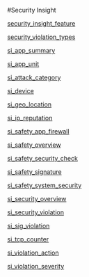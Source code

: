 #Security Insight

[security_insight_feature](../security-insight/security_insight_feature.md)
[security_violation_types](../security-insight/security_violation_types.md)
[si_app_summary](../security-insight/si_app_summary.md)
[si_app_unit](../security-insight/si_app_unit.md)
[si_attack_category](../security-insight/si_attack_category.md)
[si_device](../security-insight/si_device.md)
[si_geo_location](../security-insight/si_geo_location.md)
[si_ip_reputation](../security-insight/si_ip_reputation.md)
[si_safety_app_firewall](../security-insight/si_safety_app_firewall.md)
[si_safety_overview](../security-insight/si_safety_overview.md)
[si_safety_security_check](../security-insight/si_safety_security_check.md)
[si_safety_signature](../security-insight/si_safety_signature.md)
[si_safety_system_security](../security-insight/si_safety_system_security.md)
[si_security_overview](../security-insight/si_security_overview.md)
[si_security_violation](../security-insight/si_security_violation.md)
[si_sig_violation](../security-insight/si_sig_violation.md)
[si_tcp_counter](../security-insight/si_tcp_counter.md)
[si_violation_action](../security-insight/si_violation_action.md)
[si_violation_severity](../security-insight/si_violation_severity.md)



